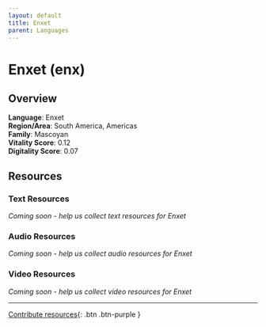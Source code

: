 ```yaml
---
layout: default
title: Enxet
parent: Languages
---
```


# Enxet (enx)

## Overview

**Language**: Enxet  
**Region/Area**: South America, Americas  
**Family**: Mascoyan  
**Vitality Score**: 0.12  
**Digitality Score**: 0.07  

## Resources

### Text Resources
*Coming soon - help us collect text resources for Enxet*

### Audio Resources
*Coming soon - help us collect audio resources for Enxet*

### Video Resources
*Coming soon - help us collect video resources for Enxet*

---

[Contribute resources](https://fairtrain.github.io/){: .btn .btn-purple }
